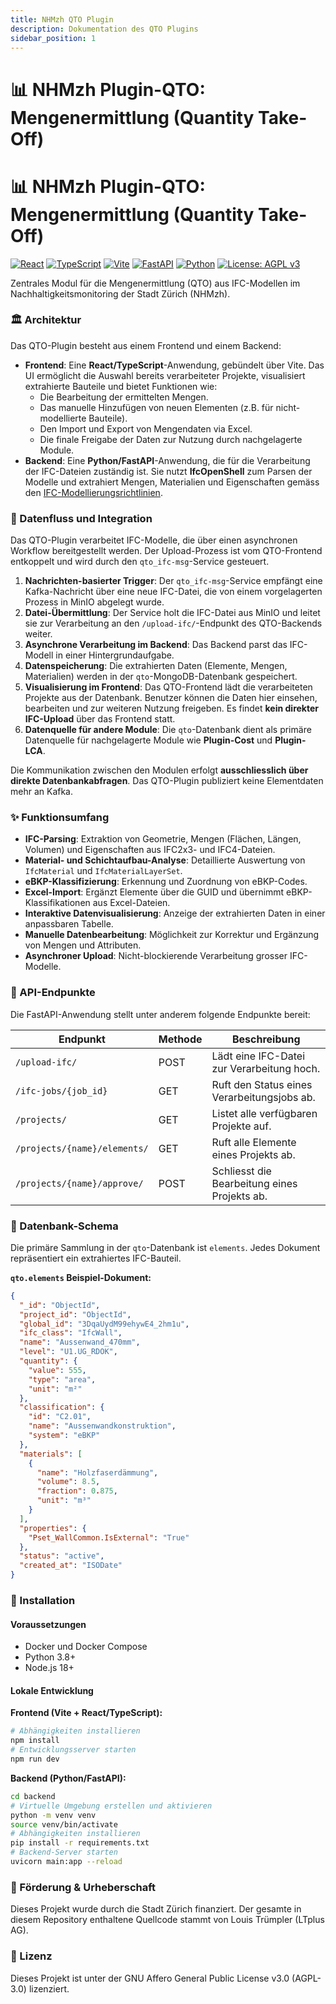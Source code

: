 ```yaml
---
title: NHMzh QTO Plugin
description: Dokumentation des QTO Plugins
sidebar_position: 1
---
```

# 📊 NHMzh Plugin-QTO: Mengenermittlung (Quantity Take-Off)
# 📊 NHMzh Plugin-QTO: Mengenermittlung (Quantity Take-Off)

[![React](https://img.shields.io/badge/React-18.3-61DAFB.svg?style=for-the-badge&logo=react)](https://reactjs.org/)
[![TypeScript](https://img.shields.io/badge/TypeScript-5.3-3178C6.svg?style=for-the-badge&logo=typescript)](https://www.typescriptlang.org/)
[![Vite](https://img.shields.io/badge/Vite-7.0-646CFF.svg?style=for-the-badge&logo=vite)](https://vitejs.dev/)
[![FastAPI](https://img.shields.io/badge/FastAPI-009688?style=for-the-badge&logo=fastapi&logoColor=white)](https://fastapi.tiangolo.com/)
[![Python](https://img.shields.io/badge/Python-3.8-3776AB?style=for-the-badge&logo=python&logoColor=white)](https://www.python.org/)
[![License: AGPL v3](https://img.shields.io/badge/License-AGPL%20v3-blue.svg?style=for-the-badge)](https://www.gnu.org/licenses/agpl-3.0)

Zentrales Modul für die Mengenermittlung (QTO) aus IFC-Modellen im Nachhaltigkeitsmonitoring der Stadt Zürich (NHMzh).


### 🏛️ Architektur

Das QTO-Plugin besteht aus einem Frontend und einem Backend:

- **Frontend**: Eine **React/TypeScript**-Anwendung, gebündelt über Vite. Das UI ermöglicht die Auswahl bereits verarbeiteter Projekte, visualisiert extrahierte Bauteile und bietet Funktionen wie:
  - Die Bearbeitung der ermittelten Mengen.
  - Das manuelle Hinzufügen von neuen Elementen (z.B. für nicht-modellierte Bauteile).
  - Den Import und Export von Mengendaten via Excel.
  - Die finale Freigabe der Daten zur Nutzung durch nachgelagerte Module.
- **Backend**: Eine **Python/FastAPI**-Anwendung, die für die Verarbeitung der IFC-Dateien zuständig ist. Sie nutzt **IfcOpenShell** zum Parsen der Modelle und extrahiert Mengen, Materialien und Eigenschaften gemäss den [IFC-Modellierungsrichtlinien](/ifc-modellierungsrichtlinien).

### 🔄 Datenfluss und Integration

Das QTO-Plugin verarbeitet IFC-Modelle, die über einen asynchronen Workflow bereitgestellt werden. Der Upload-Prozess ist vom QTO-Frontend entkoppelt und wird durch den `qto_ifc-msg`-Service gesteuert.

1.  **Nachrichten-basierter Trigger**: Der `qto_ifc-msg`-Service empfängt eine Kafka-Nachricht über eine neue IFC-Datei, die von einem vorgelagerten Prozess in MinIO abgelegt wurde.
2.  **Datei-Übermittlung**: Der Service holt die IFC-Datei aus MinIO und leitet sie zur Verarbeitung an den `/upload-ifc/`-Endpunkt des QTO-Backends weiter.
3.  **Asynchrone Verarbeitung im Backend**: Das Backend parst das IFC-Modell in einer Hintergrundaufgabe.
4.  **Datenspeicherung**: Die extrahierten Daten (Elemente, Mengen, Materialien) werden in der `qto`-MongoDB-Datenbank gespeichert.
5.  **Visualisierung im Frontend**: Das QTO-Frontend lädt die verarbeiteten Projekte aus der Datenbank. Benutzer können die Daten hier einsehen, bearbeiten und zur weiteren Nutzung freigeben. Es findet **kein direkter IFC-Upload** über das Frontend statt.
6.  **Datenquelle für andere Module**: Die `qto`-Datenbank dient als primäre Datenquelle für nachgelagerte Module wie **Plugin-Cost** und **Plugin-LCA**.

Die Kommunikation zwischen den Modulen erfolgt **ausschliesslich über direkte Datenbankabfragen**. Das QTO-Plugin publiziert keine Elementdaten mehr an Kafka.

### ✨ Funktionsumfang

- **IFC-Parsing**: Extraktion von Geometrie, Mengen (Flächen, Längen, Volumen) und Eigenschaften aus IFC2x3- und IFC4-Dateien.
- **Material- und Schichtaufbau-Analyse**: Detaillierte Auswertung von `IfcMaterial` und `IfcMaterialLayerSet`.
- **eBKP-Klassifizierung**: Erkennung und Zuordnung von eBKP-Codes.
- **Excel-Import**: Ergänzt Elemente über die GUID und übernimmt eBKP-Klassifikationen aus Excel-Dateien.
- **Interaktive Datenvisualisierung**: Anzeige der extrahierten Daten in einer anpassbaren Tabelle.
- **Manuelle Datenbearbeitung**: Möglichkeit zur Korrektur und Ergänzung von Mengen und Attributen.
- **Asynchroner Upload**: Nicht-blockierende Verarbeitung grosser IFC-Modelle.

### 🔌 API-Endpunkte

Die FastAPI-Anwendung stellt unter anderem folgende Endpunkte bereit:

| Endpunkt                 | Methode | Beschreibung                               |
| ------------------------ | ------- | ------------------------------------------ |
| `/upload-ifc/`           | POST    | Lädt eine IFC-Datei zur Verarbeitung hoch. |
| `/ifc-jobs/{job_id}`     | GET     | Ruft den Status eines Verarbeitungsjobs ab.|
| `/projects/`             | GET     | Listet alle verfügbaren Projekte auf.      |
| `/projects/{name}/elements/` | GET     | Ruft alle Elemente eines Projekts ab.      |
| `/projects/{name}/approve/`| POST    | Schliesst die Bearbeitung eines Projekts ab.|

### 💾 Datenbank-Schema

Die primäre Sammlung in der `qto`-Datenbank ist `elements`. Jedes Dokument repräsentiert ein extrahiertes IFC-Bauteil.

**`qto.elements` Beispiel-Dokument:**

```json
{
  "_id": "ObjectId",
  "project_id": "ObjectId",
  "global_id": "3DqaUydM99ehywE4_2hm1u",
  "ifc_class": "IfcWall",
  "name": "Aussenwand_470mm",
  "level": "U1.UG_RDOK",
  "quantity": {
    "value": 555,
    "type": "area",
    "unit": "m²"
  },
  "classification": {
    "id": "C2.01",
    "name": "Aussenwandkonstruktion",
    "system": "eBKP"
  },
  "materials": [
    {
      "name": "Holzfaserdämmung",
      "volume": 8.5,
      "fraction": 0.875,
      "unit": "m³"
    }
  ],
  "properties": {
    "Pset_WallCommon.IsExternal": "True"
  },
  "status": "active",
  "created_at": "ISODate"
}
```

### 🚀 Installation

#### Voraussetzungen

- Docker und Docker Compose
- Python 3.8+
- Node.js 18+

#### Lokale Entwicklung

**Frontend (Vite + React/TypeScript):**
```bash
# Abhängigkeiten installieren
npm install
# Entwicklungsserver starten
npm run dev
```

**Backend (Python/FastAPI):**
```bash
cd backend
# Virtuelle Umgebung erstellen und aktivieren
python -m venv venv
source venv/bin/activate
# Abhängigkeiten installieren
pip install -r requirements.txt
# Backend-Server starten
uvicorn main:app --reload
```

### 🤝 Förderung & Urheberschaft

Dieses Projekt wurde durch die Stadt Zürich finanziert. Der gesamte in diesem Repository enthaltene Quellcode stammt von Louis Trümpler (LTplus AG).

### 📄 Lizenz

Dieses Projekt ist unter der GNU Affero General Public License v3.0 (AGPL-3.0) lizenziert.
